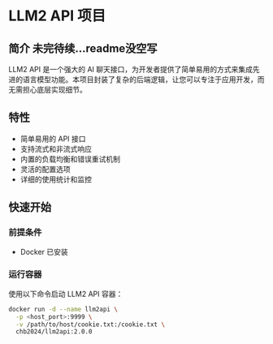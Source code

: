 # LLM2 API 项目

## 简介 未完待续...readme没空写

LLM2 API 是一个强大的 AI 聊天接口，为开发者提供了简单易用的方式来集成先进的语言模型功能。本项目封装了复杂的后端逻辑，让您可以专注于应用开发，而无需担心底层实现细节。

## 特性

- 简单易用的 API 接口
- 支持流式和非流式响应
- 内置的负载均衡和错误重试机制
- 灵活的配置选项
- 详细的使用统计和监控

## 快速开始

### 前提条件

- Docker 已安装

### 运行容器

使用以下命令启动 LLM2 API 容器：

```bash
docker run -d --name llm2api \
  -p <host_port>:9999 \
  -v /path/to/host/cookie.txt:/cookie.txt \
  chb2024/llm2api:2.0.0

